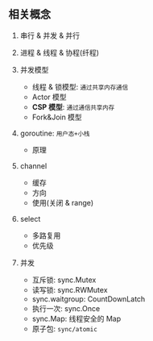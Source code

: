 ## 相关概念

1. 串行 & 并发 & 并行
2. 进程 & 线程 & 协程(纤程)
3. 并发模型

   - 线程 & 锁模型: `通过共享内存通信`
   - Actor 模型
   - **CSP 模型**: `通过通信共享内存`
   - Fork&Join 模型

4. goroutine: `用户态+小栈`

   - 原理

5. channel

   - 缓存
   - 方向
   - 使用(关闭 & range)

6. select

   - 多路复用
   - 优先级

7. 并发

   - 互斥锁: sync.Mutex
   - 读写锁: sync.RWMutex
   - sync.waitgroup: CountDownLatch
   - 执行一次: sync.Once
   - sync.Map: 线程安全的 Map
   - 原子包: `sync/atomic`
